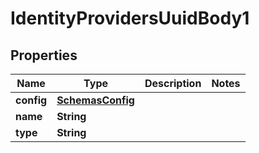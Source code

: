 # IdentityProvidersUuidBody1

## Properties
Name | Type | Description | Notes
------------ | ------------- | ------------- | -------------
**config** | [**SchemasConfig**](SchemasConfig.md) |  | 
**name** | **String** |  | 
**type** | **String** |  | 
